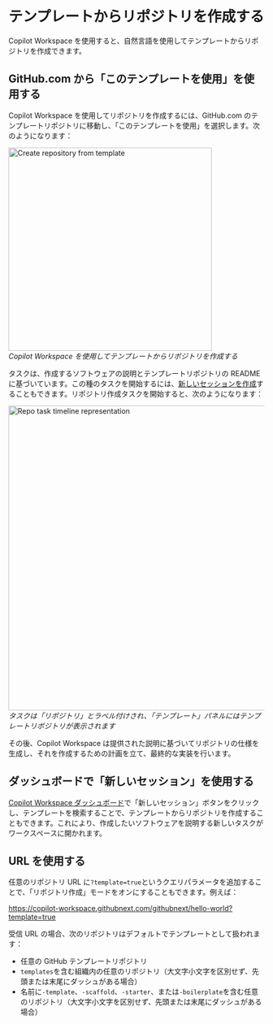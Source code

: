 # テンプレートからリポジトリを作成する

Copilot Workspace を使用すると、自然言語を使用してテンプレートからリポジトリを作成できます。

## GitHub.com から「このテンプレートを使用」を使用する

Copilot Workspace を使用してリポジトリを作成するには、GitHub.com のテンプレートリポジトリに移動し、「このテンプレートを使用」を選択します。次のようになります：

<img src="images/creating-repos/create-repo-from-template.png" width=400 alt="Create repository from template"><br>*Copilot Workspace を使用してテンプレートからリポジトリを作成する*

タスクは、作成するソフトウェアの説明とテンプレートリポジトリの README に基づいています。この種のタスクを開始するには、[新しいセッションを作成](#using-new-session-on-the-dashboard)することもできます。リポジトリ作成タスクを開始すると、次のようになります：

<img src="images/creating-repos/repo-task-timeline-representation.png" width=600 alt="Repo task timeline representation"><br>*タスクは「リポジトリ」とラベル付けされ、「テンプレート」パネルにはテンプレートリポジトリが表示されます*

その後、Copilot Workspace は提供された説明に基づいてリポジトリの仕様を生成し、それを作成するための計画を立て、最終的な実装を行います。

## ダッシュボードで「新しいセッション」を使用する

[Copilot Workspace ダッシュボード](https://copilot-workspace.githubnext.com)で「新しいセッション」ボタンをクリックし、テンプレートを検索することで、テンプレートからリポジトリを作成することもできます。これにより、作成したいソフトウェアを説明する新しいタスクがワークスペースに開かれます。

## URL を使用する

任意のリポジトリ URL に`?template=true`というクエリパラメータを追加することで、「リポジトリ作成」モードをオンにすることもできます。例えば：

https://copilot-workspace.githubnext.com/githubnext/hello-world?template=true

受信 URL の場合、次のリポジトリはデフォルトでテンプレートとして扱われます：

- 任意の GitHub テンプレートリポジトリ
- `templates`を含む組織内の任意のリポジトリ（大文字小文字を区別せず、先頭または末尾にダッシュがある場合）
- 名前に`-template`、`-scaffold`、`-starter`、または`-boilerplate`を含む任意のリポジトリ（大文字小文字を区別せず、先頭または末尾にダッシュがある場合）
